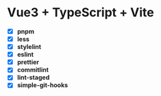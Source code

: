 # Vue3 + TypeScript + Vite

- [x] **pnpm**
- [x] **less**
- [x] **stylelint**
- [x] **eslint**
- [x] **prettier**
- [x] **commitlint**
- [x] **lint-staged**
- [x] **simple-git-hooks**

